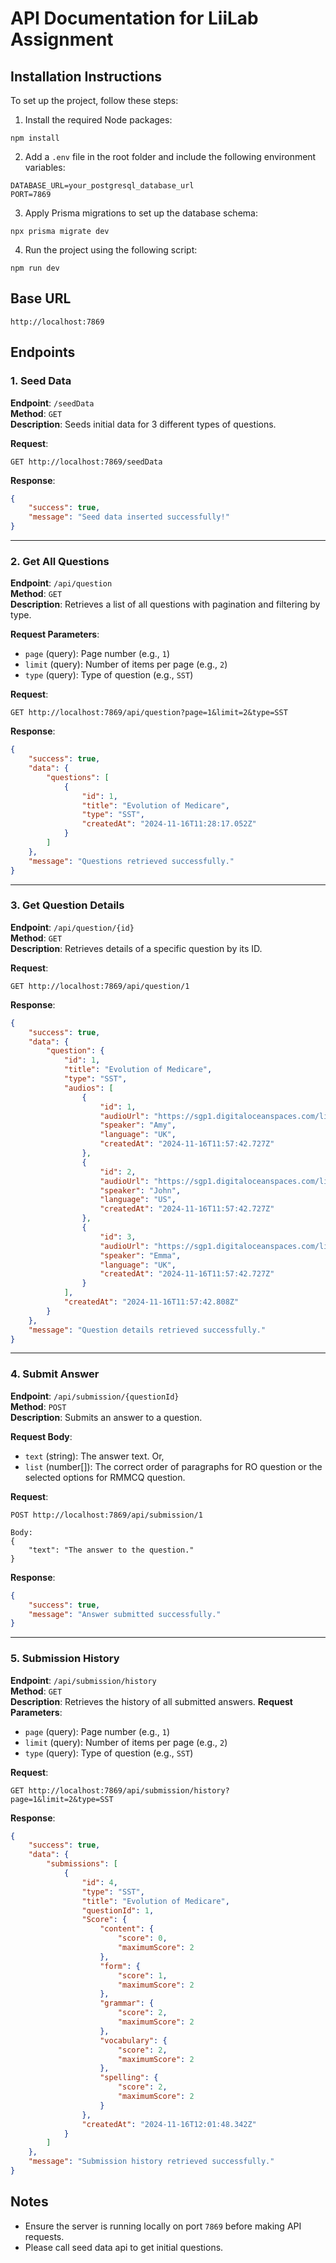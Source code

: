 # API Documentation for LiiLab Assignment

## Installation Instructions

To set up the project, follow these steps:

1. Install the required Node packages:

```
npm install
```

2. Add a `.env` file in the root folder and include the following environment variables:

```
DATABASE_URL=your_postgresql_database_url
PORT=7869
```

3. Apply Prisma migrations to set up the database schema:

```
npx prisma migrate dev
```

4. Run the project using the following script:

```
npm run dev
```

## Base URL

```
http://localhost:7869
```

## Endpoints

### 1. Seed Data

**Endpoint**: `/seedData`  
**Method**: `GET`  
**Description**: Seeds initial data for 3 different types of questions.

**Request**:

```
GET http://localhost:7869/seedData
```

**Response**:

```json
{
	"success": true,
	"message": "Seed data inserted successfully!"
}
```

---

### 2. Get All Questions

**Endpoint**: `/api/question`  
**Method**: `GET`  
**Description**: Retrieves a list of all questions with pagination and filtering by type.

**Request Parameters**:

-   `page` (query): Page number (e.g., `1`)
-   `limit` (query): Number of items per page (e.g., `2`)
-   `type` (query): Type of question (e.g., `SST`)

**Request**:

```
GET http://localhost:7869/api/question?page=1&limit=2&type=SST
```

**Response**:

```json
{
	"success": true,
	"data": {
		"questions": [
			{
				"id": 1,
				"title": "Evolution of Medicare",
				"type": "SST",
				"createdAt": "2024-11-16T11:28:17.052Z"
			}
		]
	},
	"message": "Questions retrieved successfully."
}
```

---

### 3. Get Question Details

**Endpoint**: `/api/question/{id}`  
**Method**: `GET`  
**Description**: Retrieves details of a specific question by its ID.

**Request**:

```
GET http://localhost:7869/api/question/1
```

**Response**:

```json
{
	"success": true,
	"data": {
		"question": {
			"id": 1,
			"title": "Evolution of Medicare",
			"type": "SST",
			"audios": [
				{
					"id": 1,
					"audioUrl": "https://sgp1.digitaloceanspaces.com/liilab/quizbit/media/en-GB_Amy_1722755742193.m4a",
					"speaker": "Amy",
					"language": "UK",
					"createdAt": "2024-11-16T11:57:42.727Z"
				},
				{
					"id": 2,
					"audioUrl": "https://sgp1.digitaloceanspaces.com/liilab/quizbit/media/en-US_John_1722755742194.m4a",
					"speaker": "John",
					"language": "US",
					"createdAt": "2024-11-16T11:57:42.727Z"
				},
				{
					"id": 3,
					"audioUrl": "https://sgp1.digitaloceanspaces.com/liilab/quizbit/media/en-GB_Emma_1722755742195.m4a",
					"speaker": "Emma",
					"language": "UK",
					"createdAt": "2024-11-16T11:57:42.727Z"
				}
			],
			"createdAt": "2024-11-16T11:57:42.808Z"
		}
	},
	"message": "Question details retrieved successfully."
}
```

---

### 4. Submit Answer

**Endpoint**: `/api/submission/{questionId}`  
**Method**: `POST`  
**Description**: Submits an answer to a question.

**Request Body**:

-   `text` (string): The answer text. Or,
-   `list` (number[]): The correct order of paragraphs for RO question or the selected options for RMMCQ question.

**Request**:

```
POST http://localhost:7869/api/submission/1

Body:
{
    "text": "The answer to the question."
}
```

**Response**:

```json
{
	"success": true,
	"message": "Answer submitted successfully."
}
```

---

### 5. Submission History

**Endpoint**: `/api/submission/history`  
**Method**: `GET`  
**Description**: Retrieves the history of all submitted answers.
**Request Parameters**:

-   `page` (query): Page number (e.g., `1`)
-   `limit` (query): Number of items per page (e.g., `2`)
-   `type` (query): Type of question (e.g., `SST`)

**Request**:

```
GET http://localhost:7869/api/submission/history?page=1&limit=2&type=SST
```

**Response**:

```json
{
	"success": true,
	"data": {
		"submissions": [
			{
				"id": 4,
				"type": "SST",
				"title": "Evolution of Medicare",
				"questionId": 1,
				"Score": {
					"content": {
						"score": 0,
						"maximumScore": 2
					},
					"form": {
						"score": 1,
						"maximumScore": 2
					},
					"grammar": {
						"score": 2,
						"maximumScore": 2
					},
					"vocabulary": {
						"score": 2,
						"maximumScore": 2
					},
					"spelling": {
						"score": 2,
						"maximumScore": 2
					}
				},
				"createdAt": "2024-11-16T12:01:48.342Z"
			}
		]
	},
	"message": "Submission history retrieved successfully."
}
```

## Notes

-   Ensure the server is running locally on port `7869` before making API requests.
-   Please call seed data api to get initial questions.
